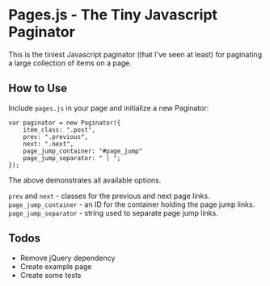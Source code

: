 # Pages.js - The Tiny Javascript Paginator

This is the tiniest Javascript paginator (that I've seen at least) for paginating a large collection of items on a page.

## How to Use

Include ```pages.js``` in your page and initialize a new Paginator:

    var paginator = new Paginator({
        item_class: ".post",
        prev: ".previous",
        next: ".next",
        page_jump_container: "#page_jump"
        page_jump_separator: " | ";
    });

The above demonstrates all available options.

```prev``` and ```next``` - classes for the previous and next page links.
```page_jump_container``` - an ID for the container holding the page jump links.
```page_jump_separator``` - string used to separate page jump links.

## Todos
- Remove jQuery dependency
- Create example page
- Create some tests
